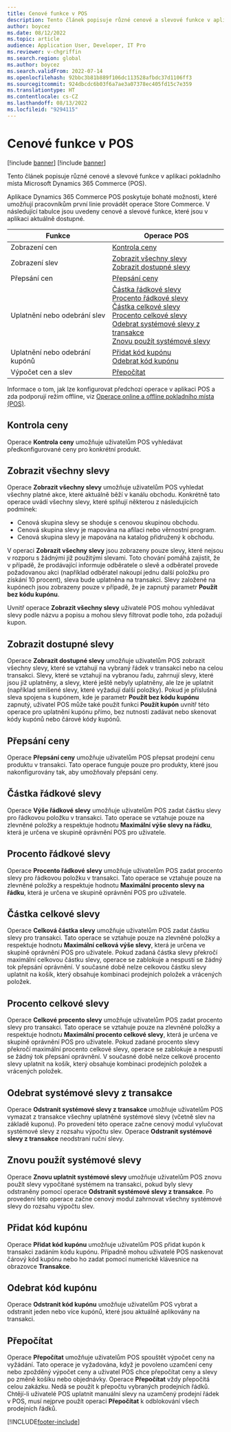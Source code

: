 ```yaml
---
title: Cenové funkce v POS
description: Tento článek popisuje různé cenové a slevové funkce v aplikaci pokladního místa Microsoft Dynamics 365 Commerce (POS).
author: boycez
ms.date: 08/12/2022
ms.topic: article
audience: Application User, Developer, IT Pro
ms.reviewer: v-chgriffin
ms.search.region: global
ms.author: boycez
ms.search.validFrom: 2022-07-14
ms.openlocfilehash: 92bbc3b81b889f106dc113528afbdc37d1106ff3
ms.sourcegitcommit: 924dbcdc6b03f6a7ae3a07378ec405fd15c7e359
ms.translationtype: HT
ms.contentlocale: cs-CZ
ms.lasthandoff: 08/13/2022
ms.locfileid: "9294115"
---
```

# <a name="pricing-functions-in-pos"></a>Cenové funkce v POS

[!include [banner](includes/banner.md)]
[!include [banner](includes/preview-banner.md)]

Tento článek popisuje různé cenové a slevové funkce v aplikaci pokladního místa Microsoft Dynamics 365 Commerce (POS).

Aplikace Dynamics 365 Commerce POS poskytuje bohaté možnosti, které umožňují pracovníkům první linie provádět operace Store Commerce. V následující tabulce jsou uvedeny cenové a slevové funkce, které jsou v aplikaci aktuálně dostupné.

| Funkce                       | Operace POS |
|--------------------------------|----------------|
| Zobrazení cen                    | [Kontrola ceny](#price-check) |
| Zobrazení slev                 | [Zobrazit všechny slevy](#view-all-discounts)<br>[Zobrazit dostupné slevy](#view-available-discounts) |
| Přepsání cen                | [Přepsání ceny](#price-override) |
| Uplatnění nebo odebrání slev      | [Částka řádkové slevy](#line-discount-amount)<br>[Procento řádkové slevy](#line-discount-percent)<br>[Částka celkové slevy](#total-discount-amount)<br>[Procento celkové slevy](#total-discount-percent)<br>[Odebrat systémové slevy z transakce](#remove-system-discounts-from-transaction)<br>[Znovu použít systémové slevy](#reapply-system-discounts) |
| Uplatnění nebo odebrání kupónů        | [Přidat kód kupónu](#add-coupon-code)<br>[Odebrat kód kupónu](#remove-coupon-code) |
| Výpočet cen a slev | [Přepočítat](#recalculate) |

Informace o tom, jak lze konfigurovat předchozí operace v aplikaci POS a zda podporují režim offline, viz [Operace online a offline pokladního místa (POS)](pos-operations.md).

## <a name="price-check"></a>Kontrola ceny

Operace **Kontrola ceny** umožňuje uživatelům POS vyhledávat předkonfigurované ceny pro konkrétní produkt.

## <a name="view-all-discounts"></a>Zobrazit všechny slevy

Operace **Zobrazit všechny slevy** umožňuje uživatelům POS vyhledat všechny platné akce, které aktuálně běží v kanálu obchodu. Konkrétně tato operace uvádí všechny slevy, které splňují některou z následujících podmínek:

- Cenová skupina slevy se shoduje s cenovou skupinou obchodu.
- Cenová skupina slevy je mapována na afilaci nebo věrnostní program.
- Cenová skupina slevy je mapována na katalog přidružený k obchodu.

V operaci **Zobrazit všechny slevy** jsou zobrazeny pouze slevy, které nejsou v rozporu s žádnými již použitými slevami. Toto chování pomáhá zajistit, že v případě, že prodávající informuje odběratele o slevě a odběratel provede požadovanou akci (například odběratel nakoupí jednu další položku pro získání 10 procent), sleva bude uplatněna na transakci. Slevy založené na kupónech jsou zobrazeny pouze v případě, že je zapnutý parametr **Použít bez kódu kupónu**.

Uvnitř operace **Zobrazit všechny slevy** uživatelé POS mohou vyhledávat slevy podle názvu a popisu a mohou slevy filtrovat podle toho, zda požadují kupon.

## <a name="view-available-discounts"></a>Zobrazit dostupné slevy

Operace **Zobrazit dostupné slevy** umožňuje uživatelům POS zobrazit všechny slevy, které se vztahují na vybraný řádek v transakci nebo na celou transakci. Slevy, které se vztahují na vybranou řadu, zahrnují slevy, které jsou již uplatněny, a slevy, které ještě nebyly uplatněny, ale lze je uplatnit (například smíšené slevy, které vyžadují další položky). Pokud je příslušná sleva spojena s kupónem, kde je parametr **Použít bez kódu kupónu** zapnutý, uživatel POS může také použít funkci **Použít kupón** uvnitř této operace pro uplatnění kupónu přímo, bez nutnosti zadávat nebo skenovat kódy kupónů nebo čárové kódy kupónů.

## <a name="price-override"></a>Přepsání ceny

Operace **Přepsání ceny** umožňuje uživatelům POS přepsat prodejní cenu produktu v transakci. Tato operace funguje pouze pro produkty, které jsou nakonfigurovány tak, aby umožňovaly přepsání ceny.

## <a name="line-discount-amount"></a>Částka řádkové slevy

Operace **Výše řádkové slevy** umožňuje uživatelům POS zadat částku slevy pro řádkovou položku v transakci. Tato operace se vztahuje pouze na zlevněné položky a respektuje hodnotu **Maximální výše slevy na řádku**, která je určena ve skupině oprávnění POS pro uživatele.

## <a name="line-discount-percent"></a>Procento řádkové slevy

Operace **Procento řádkové slevy** umožňuje uživatelům POS zadat procento slevy pro řádkovou položku v transakci. Tato operace se vztahuje pouze na zlevněné položky a respektuje hodnotu **Maximální procento slevy na řádku**, která je určena ve skupině oprávnění POS pro uživatele.

## <a name="total-discount-amount"></a>Částka celkové slevy

Operace **Celková částka slevy** umožňuje uživatelům POS zadat částku slevy pro transakci. Tato operace se vztahuje pouze na zlevněné položky a respektuje hodnotu **Maximální celková výše slevy**, která je určena ve skupině oprávnění POS pro uživatele. Pokud zadaná částka slevy překročí maximální celkovou částku slevy, operace se zablokuje a nespustí se žádný tok přepsání oprávnění. V současné době nelze celkovou částku slevy uplatnit na košík, který obsahuje kombinaci prodejních položek a vrácených položek.

## <a name="total-discount-percent"></a>Procento celkové slevy

Operace **Celkové procento slevy** umožňuje uživatelům POS zadat procento slevy pro transakci. Tato operace se vztahuje pouze na zlevněné položky a respektuje hodnotu **Maximální procento celkové slevy**, která je určena ve skupině oprávnění POS pro uživatele. Pokud zadané procento slevy překročí maximální procento celkové slevy, operace se zablokuje a nespustí se žádný tok přepsání oprávnění. V současné době nelze celkové procento slevy uplatnit na košík, který obsahuje kombinaci prodejních položek a vrácených položek.

## <a name="remove-system-discounts-from-transaction"></a>Odebrat systémové slevy z transakce

Operace **Odstranit systémové slevy z transakce** umožňuje uživatelům POS vymazat z transakce všechny uplatněné systémové slevy (včetně slev na základě kuponu). Po provedení této operace začne cenový modul vylučovat systémové slevy z rozsahu výpočtu slev. Operace **Odstranit systémové slevy z transakce** neodstraní ruční slevy.

## <a name="reapply-system-discounts"></a>Znovu použít systémové slevy

Operace **Znovu uplatnit systémové slevy** umožňuje uživatelům POS znovu použít slevy vypočítané systémem na transakci, pokud byly slevy odstraněny pomocí operace **Odstranit systémové slevy z transakce**. Po provedení této operace začne cenový modul zahrnovat všechny systémové slevy do rozsahu výpočtu slev.

## <a name="add-coupon-code"></a>Přidat kód kupónu

Operace **Přidat kód kupónu** umožňuje uživatelům POS přidat kupón k transakci zadáním kódu kupónu. Případně mohou uživatelé POS naskenovat čárový kód kupónu nebo ho zadat pomocí numerické klávesnice na obrazovce **Transakce**.

## <a name="remove-coupon-code"></a>Odebrat kód kupónu

Operace **Odstranit kód kupónu** umožňuje uživatelům POS vybrat a odstranit jeden nebo více kupónů, které jsou aktuálně aplikovány na transakci.

## <a name="recalculate"></a>Přepočítat

Operace **Přepočítat** umožňuje uživatelům POS spouštět výpočet ceny na vyžádání. Tato operace je vyžadována, když je povoleno uzamčení ceny nebo zpožděný výpočet ceny a uživatel POS chce přepočítat ceny a slevy po změně košíku nebo objednávky. Operace **Přepočítat** vždy přepočítá celou zakázku. Nedá se použít k přepočtu vybraných prodejních řádků. Chtějí-li uživatelé POS uplatnit manuální slevy na uzamčený prodejní řádek v POS, musí nejprve použít operaci **Přepočítat** k odblokování všech prodejních řádků.

[!INCLUDE[footer-include](../includes/footer-banner.md)]
